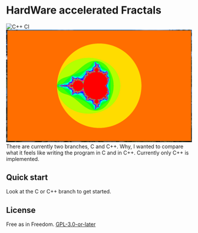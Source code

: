 # HardWare accelerated Fractals
![C++ CI](https://github.com/Dko1905/hwFractal/workflows/C++%20CI/badge.svg?branch=cpp)
![Screenshot of fractal](./screenshot1.png)
There are currently two branches, C and C++. Why, I wanted to compare what it
feels like writing the program in C and in C++. Currently only C++ is
implemented.

## Quick start
Look at the C or C++ branch to get started.

## License
Free as in Freedom. [GPL-3.0-or-later](./LICENSE)
